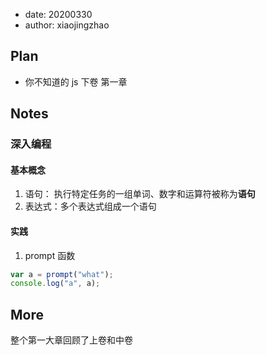 - date: 20200330
- author: xiaojingzhao

## Plan

- 你不知道的 js 下卷 第一章

## Notes

### 深入编程

#### 基本概念

1. 语句： 执行特定任务的一组单词、数字和运算符被称为**语句**
2. 表达式：多个表达式组成一个语句

#### 实践

1. prompt 函数

```js
var a = prompt("what");
console.log("a", a);
```

## More

整个第一大章回顾了上卷和中卷
